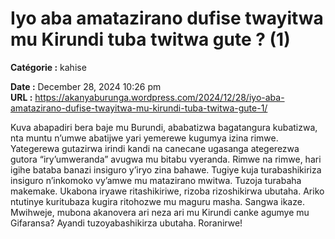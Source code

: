 # Iyo aba amatazirano dufise twayitwa mu Kirundi tuba twitwa gute ? (1)

**Catégorie :** kahise

**Date :** December 28, 2024 10:26 pm  
**URL :** https://akanyaburunga.wordpress.com/2024/12/28/iyo-aba-amatazirano-dufise-twayitwa-mu-kirundi-tuba-twitwa-gute-1/

Kuva abapadiri bera baje mu Burundi, ababatizwa bagatangura kubatizwa, nta muntu n’umwe abatijwe yari yemerewe kugumya izina rimwe. Yategerewa gutazirwa irindi kandi na canecane ugasanga ategerezwa gutora “iry’umweranda” avugwa mu bitabu vyeranda. Rimwe na rimwe, hari igihe bataba banazi insiguro y’iryo zina bahawe. Tugiye kuja turabashikiriza insiguro n’inkomoko vy’amwe mu matazirano mwitwa. Tuzoja turabaha makemake. Ukabona iryawe ritashikiriwe, rizoba rizoshikirwa ubutaha. Ariko ntutinye kuritubaza kugira ritohozwe mu maguru masha. Sangwa ikaze.
Mwihweje, mubona akanovera ari neza ari mu Kirundi canke agumye mu Gifaransa? Ayandi tuzoyabashikirza ubutaha. Roranirwe!
